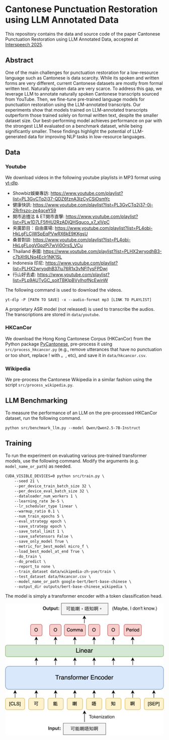 # Cantonese Punctuation Restoration using LLM Annotated Data

This repository contains the data and source code of the paper Cantonese Punctuation Restoration using LLM Annotated Data, accepted at  [Interspeech 2025](https://www.interspeech2025.org/).

## Abstract

One of the main challenges for punctuation restoration for a low-resource language such as Cantonese is data scarcity. While its spoken and written forms are very different, current Cantonese datasets are mostly from formal written text. Naturally spoken data are very scarce. To address this gap, we leverage LLM to annotate naturally spoken Cantonese transcripts sourced from YouTube. Then, we fine-tune pre-trained language models for punctuation restoration using the LLM-annotated transcripts. Our experiments show that models trained on LLM-annotated transcripts outperform those trained solely on formal written text, despite the smaller dataset size. Our best-performing model achieves performance on par with the strongest LLM evaluated on a benchmark dataset, while being significantly smaller. These findings highlight the potential of LLM-generated data for improving NLP tasks in low-resource languages.

## Data

### Youtube

We download videos in the following youtube playlists in MP3 format using [yt-dlp](https://github.com/yt-dlp/yt-dlp).

- Showbiz娛樂專訪: https://www.youtube.com/playlist?list=PL3GvCTq2j37-QDZ6fznA3IzCyCSiOsmYc
- 健康快訊: https://www.youtube.com/playlist?list=PL3GvCTq2j37-0j-2Rrfrszo-ze4qceY59
- 開市追揸沽 & ET開市直擊: https://www.youtube.com/playlist?list=PLw1D7LF5fHU2RzADjQHSguco_x7_xlVpC
- 央廣節目：自由廣場: https://www.youtube.com/playlist?list=PL4obi-HkLgFLCjWSpEqPVwRX6kE9KKgsU
- 桑普對談: https://www.youtube.com/playlist?list=PL4obi-HkLgFLogVGpzPi7wVj0OrsS_VCu
- Thailand 泰國: https://www.youtube.com/playlist?list=PLHX2wryodhB3-c7bXt9LNq4EcIr1NK1SL
- Indonesia 印尼: https://www.youtube.com/playlist?list=PLHX2wryodhB37iu76R1x3vNFl1ysFPDwj
- 行山好去處: https://www.youtube.com/playlist?list=PLp9AUTyGC_soitTBKlpBVyIhofNcEwinW

The following command is used to download the videos.

```
yt-dlp -P [PATH TO SAVE] -x --audio-format mp3 [LINK TO PLAYLIST]
```

A proprietary ASR model (not released) is used to transcribe the audios. The transcriptions are stored in `data/youtube`.

### HKCanCor

We download the Hong Kong Cantonese Corpus (HKCanCor) from the Python package [PyCantonese](https://pycantonese.org), pre-process it using `src/process_hkcancor.py` (e.g., remove utterances that have no punctuation or too short, replace ! with 。, etc), and save it in `data/hkcancor.csv`.

### Wikipedia

We pre-process the Cantonese Wikipedia in a similar fashion using the script `src/process_wikipedia.py`.

## LLM Benchmarking

To measure the performance of an LLM on the pre-processed HKCanCor dataset, run the following command.

```
python src/benchmark_llm.py --model Qwen/Qwen2.5-7B-Instruct
```

## Training

To run the experiment on evaluating various pre-trained transformer models, use the following command. Modify the arguments (e.g. `model_name_or_path`) as needed.

```
CUDA_VISIBLE_DEVICES=0 python src/train.py \
    --seed 21 \
    --per_device_train_batch_size 32 \
    --per_device_eval_batch_size 32 \
    --dataloader_num_workers 1 \
    --learning_rate 3e-5 \
    --lr_scheduler_type linear \
    --warmup_ratio 0.1 \
    --num_train_epochs 5 \
    --eval_strategy epoch \
    --save_strategy epoch \
    --save_total_limit 1 \
    --save_safetensors False \
    --save_only_model True \
    --metric_for_best_model micro_f \
    --load_best_model_at_end True \
    --do_train \
    --do_predict \
    --report_to none \
    --train_dataset data/wikipedia-zh-yue/train \
    --test_dataset data/hkcancor.csv \
    --model_name_or_path google-bert/bert-base-chinese \
    --output_dir outputs/bert-base-chinese_wikipedia \
```

The model is simply a transformer encoder with a token classification head.

![](./assets/model_architecture.png)
